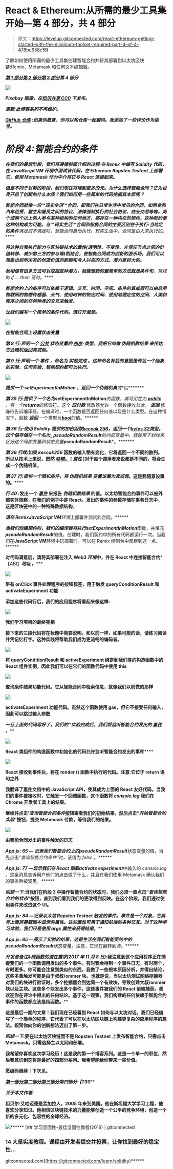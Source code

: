 # React & Ethereum:从所需的最少工具集开始—第 4 部分，共 4 部分

> 原文：<https://levelup.gitconnected.com/react-ethereum-getting-started-with-the-minimum-toolset-required-part-4-of-4-478be958c16f>

了解如何使用所需的最少工具集创建智能合约并将其部署到以太坊区块链:Remix、Metamask 和任何文本编辑器。

**[*第 1 部分*](https://medium.com/@zubairnahmed/https-medium-com-zubairnahmed-react-ethereum-getting-started-with-the-minimum-toolset-required-part-1-of-4-9562efa23d18)[*第 2 部分*](https://medium.com/@zubairnahmed/react-ethereum-getting-started-with-the-minimum-toolset-required-part-2-of-4-ad4d258ebe53)[*第 3 部分*](https://medium.com/@zubairnahmed/react-ethereum-getting-started-with-the-minimum-toolset-required-part-3-of-4-6f8c55c751f5)***第 4 部分*****

*****![](img/c31af6da31b2ff7b3f7e8a1503749884.png)*****

*****Pixabay 图像，在[知识共享 CC0](https://creativecommons.org/publicdomain/zero/1.0/deed.en) 下发布。*****

*******更新**:此博客系列不再维护。*****

*****[*GitHub 仓库*](https://github.com/zubairnahmed/react_ethereum_blockchain) :如果你愿意，你可以和仓库一起编码。我添加了一些评论作为指导。*****

# *****阶段 4:智能合约的条件*****

*****在我们的最后阶段，我们将遵循前面介绍的过程:在 Remix 中编写 Solidity 代码，在 JavaScript VM 环境中测试该代码，在 Ethereum Ropsten Testnet 上部署它，使用 Metamask 作为中介将它与 React 连接起来。*****

*****但是不同于以前的阶段，我们现在将得到更多的元。为什么选择智能合同？它为世界开启了创新的什么本质？我们如何用一些简单的代码挖掘其本质呢？*****

*****智能合同就像一份'*现实生活'*合同，即我们在日常生活中常见的合同，如租金和汽车租赁、雇主和雇员之间的协议、法律强制执行的社会协议、商业交易等等。两个或两个以上的人参与某种结构的任何地方，都存在一种内在的契约，这种契约使这种结构成为可能。与'*现实生活'*合同和智能合同的主要区别在于执行:当给定的**条件**满足或不满足时，智能合同自动执行。现实生活中，合同是由人来执行的。*****

*****将这种自我执行能力与区块链技术的属性(透明性、不变性、非信任节点之间的价值转移、减少第三方的参与等)相结合，使智能合同成为创新的游乐场，我们可以想象出前所未有的创造价值的新颖和令人兴奋的方式。潜力是巨大的。*****

*****我相信有很多方法可以挖掘这种潜力，我能想到的最简单的方法就是**条件句**。常规的 *if … then* 语句。*****

*****智能合约上的条件可以依赖于逻辑、交互、时间、空间。条件的*真*或*假*可以由启用*物联网*的物理传感器、天气、使用时钟的特定时间、使用地理定位的空间、人类和程序之间的任何种类的交互来触发。*****

*****让我们编写一个简单的条件代码。请打开混音。*****

*****![](img/34c0a33995c68ebea4b2d0940d7d0877.png)*****

*****在智能合同上设置状态变量*****

*****第 8 行:声明一个 [***公共***](http://solidity.readthedocs.io/en/latest/miscellaneous.html?highlight=public#function-visibility-specifiers) 状态变量的 [***布尔***](http://solidity.readthedocs.io/en/latest/types.html?highlight=booleans#booleans)-类型。我把它叫做 ***伪随机数结果*** 来传达它会随机返回*真*或*假*。*****

******第 9 行*:声明一个 [***事件***](http://solidity.readthedocs.io/en/latest/contracts.html#events) ，命名为 ***实验完成*** 。这种命名背后的意图是传达一个抽象的实验，任何实验，智能契约都可以执行。*****

*****![](img/63177a0a326ee4d238e62ebe8ee626d8.png)*****

*****提供一个 **setExperimentInMotion** ，返回一个伪随机**真**或**假*******

******第 35 行*:提供了一个名为***setExperimentInMotion***的函数，其可见性为 [***public***](http://solidity.readthedocs.io/en/latest/miscellaneous.html?highlight=public#function-visibility-specifiers) ，有一个****returns***的修饰符。这个 ***应付款*** 修改器允许一个函数接收*以太*。 ***返回*** 修饰符告诉编译器，在编译时，一个函数是否返回任何值以及是什么类型。在这种情况下，函数 ***返回*** 一个类型为[***bool***](http://solidity.readthedocs.io/en/latest/types.html?highlight=booleans#booleans)的值。******

*******第 36 行*:使用 Solidity 提供的加密函数[***keccak 256***](http://solidity.readthedocs.io/en/latest/units-and-global-variables.html?highlight=keccak256#mathematical-and-cryptographic-functions)，返回一个[***bytes 32***](http://solidity.readthedocs.io/en/latest/types.html?highlight=bytes32#fixed-size-byte-arrays)*类型。这个值存储在一个名为***_ pseudoRandomResult***的内部变量中。我使用下划线来区分这个局部变量和状态变量***pseudoRandomResult***。*******

*******第 36 行续*:如果 ***keccak256*** 函数的输入稍有变化，它将返回一个不同的散列。所以从技术上来说，既然 [***味精。***](http://solidity.readthedocs.io/en/latest/units-and-global-variables.html?highlight=msg.#block-and-transaction-properties) [ *属性* ]对于每个调用者来说都是不同的，将会生成一个伪随机值。******

*******第 37 行*:提供一个随机条件，将 ***伪随机结果*** 变量设置为*真*或*假*。这是我随意设置的。******

*******行 40* :发出一个 [***事件***](http://solidity.readthedocs.io/en/latest/contracts.html#events) 来报告 ***伪随机数结果*** 的值。以太坊智能合约事件可以被外部实体观察，在我们的例子中是 React。发出的事件的参数存储在事务日志中，这是区块链中的一种特殊数据结构。******

******请在 Remix**JavaScript VM***环境*上部署并测试此合同。******

******当我们创建契约时，我们的编译器将执行***setExperimentInMotion***函数，并填充***pseudoRandomResult***的值。创建时，我们契约中的所有代码都运行一次。当我们在**JavaScript VM**环境中玩部署时，可以在 Remix 控制台中观察到这一点。******

******对代码满意后，请将其部署在**注入 Web3** *环境*中，并在 React 中连接智能合约***【ABI】******地址*** 。******

******![](img/dfeb88e3a17d035ed2fc4f96f00b5a4c.png)******

******带有 onClick 事件处理程序的按钮标签，用于触发 **queryConditionResult** 和 **activateExperiment** 功能******

******添加这些代码行后，我们的应用程序将看起来像这样:******

******![](img/ac07f2c2bffa2b28a457ecf20d1cf614.png)******

******我们学习项目的最终亮相******

******接下来的三段代码将在标题中简要说明。和以前一样，如果可能的话，请练习阅读并凭记忆打字。这种实践将帮助我们成为更流畅的编码者。******

******![](img/7c9f751fe12de18786d175b515492747.png)******

******将 **queryConditionResult** 和 **activeExperiment** 绑定到我们类的构造函数中的 React 组件实例，因此我们可以在它们的函数代码中使用 **this********

******![](img/d7776e3c7ec4411fac57c1a392a7d66c.png)******

********查询条件结果**功能代码。它从智能合同中检索信息，就像我们以前做的那样******

******![](img/53a095583abbd037448ac458dbfada34.png)******

********activateExperiment** 功能代码。虽然这个函数使用 gas，但它不接受任何输入，因此可以跳过输入参数******

******一旦上面的代码写好了，我们的'*'实验完成后，我们将监听智能合约发出的 [***事件***](http://solidity.readthedocs.io/en/latest/contracts.html#events) 。*******

******![](img/21ee5468f4e041dad5a64705823f38d8.png)******

******React 类组件的**构造函数**中初始化的代码允许监听智能合约发出的事件******

******![](img/87b95946a06b1e528c997ff5d803312f.png)******

******React 接收到事件后，将在 **render ()** 函数中执行的代码。注意:它位于 return 语句之外******

******我翻译了[事件](http://solidity.readthedocs.io/en/latest/contracts.html#events)文档中的 JavaScript API，使其成为上面的 React 友好代码。当我们的事件被接收时，它触发一个回调函数，这个函数将 *console.log* 我们在 Chrome 开发者工具上的结果。******

******继续并点击'*查询智能合同条件*按钮查看我们的初始结果。然后点击“*开始智能合约实验*”按钮，提交 Metamask 付款，等待我们的结果。******

******![](img/d7089c2d1466cd485a779da3c212d0fa.png)******

******由智能合同发出的事件触发的日志******

*******App.js: 65 —* 记录我们智能合约上的***pseudoRandomResult***状态变量的值，当先点击“*查询智能合约条件*”时，该值为 *false* 。******

*******App.js: 77* —显示我们在 React 函数***activate experiment***中输入的 *console.log* 。这条消息告诉用户他们的点击做了什么，并且在我们使用 Metamask 确认我们的事务后被调用。******

*******回想一下*:当我们在阶段 3 中操作智能合约的状态时，我们必须一直点击“*查询智能合约的状态*”按钮，直到我们看到我们的更改得到反映。在这个阶段，我们通过使用事件来改进这个 UI。******

*******App.js: 84* —记录以太坊 Ropsten Testnet 触发的事件。事件是一个对象，它具有上面屏幕截图中显示的属性。这些属性可用于通知前端的各种交互。对于这种学习体验，我们只是使用 *args* 属性来获得*结果*。******

******App.js: 85 —展示了实验的结果，这是生活在我们智能契约中的***pseudoRandomResult***状态变量。注意，它现在翻转到*真*。******

*******开发者备注&*[*纯函数的潜在需求*](https://en.wikipedia.org/wiki/Pure_function)*(2017 年 11 月 8 日)*:我注意到这个应用程序正在捕捉我们的一个函数调用发出的多个事件。有时我会得到一个事件日志，有时两个，有时更多。你可能会注意到类似的东西。我做了一些根本原因分析，并得出结论，这些多重触发可能是由于叔叔/ommer 块。也就是说，当以太坊测试网络挖掘器对我们的块进行验证时，多个挖掘器会到达同一个有效块，导致创建大叔/ommer 块以及主块。这些多个块发出多个事件，这些事件被我们的 React 前端捕获。我欢迎你在评论中得出的任何结论。基于这一观察，我们构建的任何依赖于智能合约事件的函数都应该是纯函数。******

******这是最后一期的文章！我们现在已经看到 React 如何与以太坊对话。我们已经编写了一个简单的程序，它代表了可以在以太坊区块链上构建更复杂的应用程序的想法。祝贺你向你的创新想法迈出了第一步。******

*******回想一下*:要在以太坊区块链而不是 Ropsten Testnet 上发布智能合约，只需点击 Metamask。只需选择主以太网和部署。******

******我希望你喜欢这次学习经历！这是我的第一个博客系列。这是一个单一的职位，然后我意识到这将是最好的四部分系列。我希望能给你带来一些价值。******

******愿编码继续！下次见。******

********[*第一部分*](https://medium.com/@zubairnahmed/https-medium-com-zubairnahmed-react-ethereum-getting-started-with-the-minimum-toolset-required-part-1-of-4-9562efa23d18)[*第二部分*](https://medium.com/@zubairnahmed/react-ethereum-getting-started-with-the-minimum-toolset-required-part-2-of-4-ad4d258ebe53)[*第三部分*](https://medium.com/@zubairnahmed/react-ethereum-getting-started-with-the-minimum-toolset-required-part-3-of-4-6f8c55c751f5)***第四部分****【T30*********

********关于本文作者*:*******

******祖贝尔·艾哈迈德是孟加拉人，2005 年来到美国。他在斯坦福大学学习工程，他喜欢分享知识。他相信区块链技术的力量能够创造一个公平的竞争环境，创造一个新的多元化、包容性的全球经济。******

******[![](img/439094b9a664ef0239afbc4565c6ca49.png)](https://levelup.gitconnected.com/)************[](https://gitconnected.com/learn/solidity) [## 学习坚固性-最佳坚固性教程(2019) | gitconnected

### 14 大坚实度教程。课程由开发者提交并投票，让你找到最好的稳定性…

gitconnected.com](https://gitconnected.com/learn/solidity)******